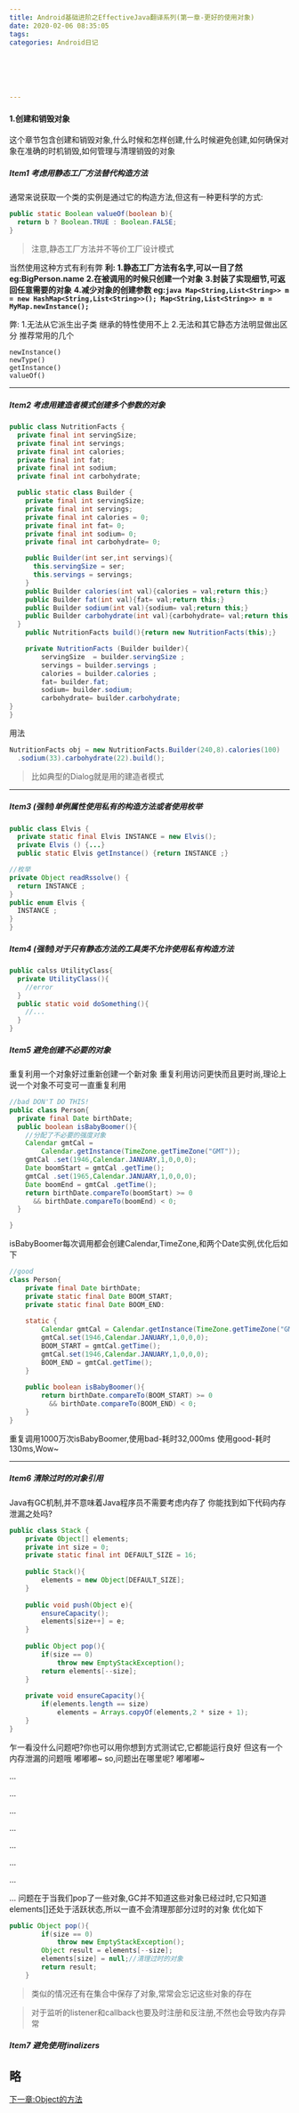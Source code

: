 ```yaml
---
title: Android基础进阶之EffectiveJava翻译系列(第一章-更好的使用对象)
date: 2020-02-06 08:35:05
tags: 
categories: Android日记






---
```




#### 1.创建和销毁对象
这个章节包含创建和销毁对象,什么时候和怎样创建,什么时候避免创建,如何确保对象在准确的时机销毁,如何管理与清理销毁的对象
##### Item1 考虑用静态工厂方法替代构造方法
通常来说获取一个类的实例是通过它的构造方法,但这有一种更科学的方式:

```java
public static Boolean valueOf(boolean b){
  return b ? Boolean.TRUE : Boolean.FALSE;
}
```
>注意,静态工厂方法并不等价工厂设计模式

当然使用这种方式有利有弊
**利:
1.静态工厂方法有名字,可以一目了然 eg:BigPerson.name**
**2.在被调用的时候只创建一个对象**
**3.封装了实现细节,可返回任意需要的对象**
**4.减少对象的创建参数
eg:```java
Map<String,List<String>> m = new HashMap<String,List<String>>();
Map<String,List<String>> m = MyMap.newInstance();```**

弊:
1.无法从它派生出子类
继承的特性使用不上
2.无法和其它静态方法明显做出区分
推荐常用的几个
```
newInstance()
newType()
getInstance()
valueOf()
```
---
##### Item2 考虑用建造者模式创建多个参数的对象

```java
public class NutritionFacts {
  private final int servingSize;
  private final int servings;
  private final int calories;
  private final int fat;
  private final int sodium;
  private final int carbohydrate;

  public static class Builder {
    private final int servingSize;
    private final int servings;
    private final int calories = 0;
    private final int fat= 0;
    private final int sodium= 0;
    private final int carbohydrate= 0;

    public Builder(int ser,int servings){
      this.servingSize = ser;
      this.servings = servings;
    }
    public Builder calories(int val){calories = val;return this;}
    public Builder fat(int val){fat= val;return this;}
    public Builder sodium(int val){sodium= val;return this;}
    public Builder carbohydrate(int val){carbohydrate= val;return this;}
  }
    public NutritionFacts build(){return new NutritionFacts(this);}

    private NutritionFacts (Builder builder){
	    servingSize  = builder.servingSize ;
        servings = builder.servings ;
        calories = builder.calories ;
        fat= builder.fat;
        sodium= builder.sodium;
        carbohydrate= builder.carbohydrate;
}
}
```
用法
```java
NutritionFacts obj = new NutritionFacts.Builder(240,8).calories(100)
  .sodium(33).carbohydrate(22).build();
```
>比如典型的Dialog就是用的建造者模式
---
##### Item3 (强制)单例属性使用私有的构造方法或者使用枚举

```java
public class Elvis {
  private static final Elvis INSTANCE = new Elvis();
  private Elvis () {...}
  public static Elvis getInstance() {return INSTANCE ;}

//枚举
private Object readRssolve() {
  return INSTANCE ;
}
public enum Elvis {
  INSTANCE ;
}
}
```
##### Item4 (强制)对于只有静态方法的工具类不允许使用私有构造方法

```java
public calss UtilityClass{
  private UtilityClass(){
    //error
  }
  public static void doSomething(){
    //...
  }
}
```
##### Item5 避免创建不必要的对象
重复利用一个对象好过重新创建一个新对象
重复利用访问更快而且更时尚,理论上说一个对象不可变可一直重复利用

```java
//bad DON'T DO THIS!
public class Person{
  private final Date birthDate;
  public boolean isBabyBoomer(){
    //分配了不必要的强度对象
    Calendar gmtCal = 
        Calendar.getInstance(TimeZone.getTimeZone("GMT"));
    gmtCal .set(1946,Calendar.JANUARY,1,0,0,0);
    Date boomStart = gmtCal .getTime();
    gmtCal .set(1965,Calendar.JANUARY,1,0,0,0);
    Date boomEnd = gmtCal .getTime();
    return birthDate.compareTo(boomStart) >= 0 
      && birthDate.compareTo(boomEnd) < 0;
  }

}
```
isBabyBoomer每次调用都会创建Calendar,TimeZone,和两个Date实例,优化后如下
```java
//good
class Person{
	private final Date birthDate;
	private static final Date BOOM_START;
	private static final Date BOOM_END:
	
	static {
		Calendar gmtCal = Calendar.getInstance(TimeZone.getTimeZone("GMT"));
		gmtCal.set(1946,Calendar.JANUARY,1,0,0,0);
		BOOM_START = gmtCal.getTime();
		gmtCal.set(1946,Calendar.JANUARY,1,0,0,0);
		BOOM_END = gmtCal.getTime();
	}
	
	public boolean isBabyBoomer(){
		return birthDate.compareTo(BOOM_START) >= 0 
          && birthDate.compareTo(BOOM_END) < 0;
	}
}
```

重复调用1000万次isBabyBoomer,使用bad-耗时32,000ms 使用good-耗时130ms,Wow~

---
##### Item6 清除过时的对象引用
Java有GC机制,并不意味着Java程序员不需要考虑内存了
你能找到如下代码内存泄漏之处吗?

```java
public class Stack {
	private Object[] elements;
	private int size = 0;
	private static final int DEFAULT_SIZE = 16;
	
	public Stack(){
		elements = new Object[DEFAULT_SIZE];
	}
	
	public void push(Object e){
		ensureCapacity();
		elements[size++] = e;
	}
	
	public Object pop(){
		if(size == 0)
			throw new EmptyStackException();
		return elements[--size];
	}
	
	private void ensureCapacity(){
		if(elements.length == size)
			elements = Arrays.copyOf(elements,2 * size + 1);
	}
}
```
乍一看没什么问题吧?你也可以用你想到方式测试它,它都能运行良好 但这有一个内存泄漏的问题哦
嘟嘟嘟~
so,问题出在哪里呢?
嘟嘟嘟~





...


...

...


...


...


...


...


...
问题在于当我们pop了一些对象,GC并不知道这些对象已经过时,它只知道elements[]还处于活跃状态,所以一直不会清理那部分过时的对象
优化如下
```java
public Object pop(){
		if(size == 0)
			throw new EmptyStackException();
		Object result = elements[--size];
		elements[size] = null;//清理过时的对象
		return result;
	}
```
>类似的情况还有在集合中保存了对象,常常会忘记这些对象的存在

>对于监听的listener和callback也要及时注册和反注册,不然也会导致内存异常
##### Item7 避免使用finalizers
略
---

[下一章:Object的方法](https://www.jianshu.com/p/e9933b7e9009) 
